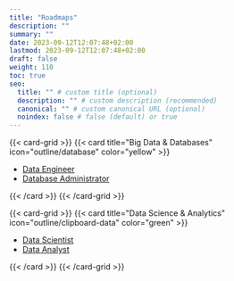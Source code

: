 ```yaml
---
title: "Roadmaps"
description: ""
summary: ""
date: 2023-09-12T12:07:48+02:00
lastmod: 2023-09-12T12:07:48+02:00
draft: false
weight: 110
toc: true
seo:
  title: "" # custom title (optional)
  description: "" # custom description (recommended)
  canonical: "" # custom canonical URL (optional)
  noindex: false # false (default) or true
---
```


{{< card-grid >}}
{{< card title="Big Data & Databases" icon="outline/database" color="yellow" >}}

- [Data Engineer](/roadmaps/big-data-and-databases/data-engineer/)
- [Database Administrator](/roadmaps/big-data-and-databases/database-administrator/)

{{< /card >}}
{{< /card-grid >}}

{{< card-grid >}}
{{< card title="Data Science & Analytics" icon="outline/clipboard-data" color="green" >}}

- [Data Scientist](/roadmaps/data-science-analytics/data-scientist/)
- [Data Analyst](/roadmaps/data-science-analytics/data-analyst/)

{{< /card >}}
{{< /card-grid >}}